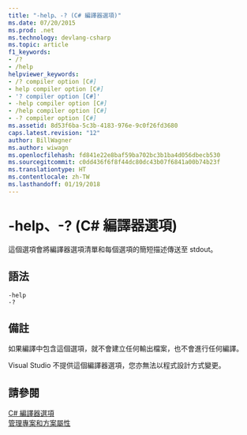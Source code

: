 ```yaml
---
title: "-help、-? (C# 編譯器選項)"
ms.date: 07/20/2015
ms.prod: .net
ms.technology: devlang-csharp
ms.topic: article
f1_keywords:
- /?
- /help
helpviewer_keywords:
- /? compiler option [C#]
- help compiler option [C#]
- '? compiler option [C#]'
- -help compiler option [C#]
- /help compiler option [C#]
- -? compiler option [C#]
ms.assetid: 8d53f6ba-5c3b-4183-976e-9c0f26fd3680
caps.latest.revision: "12"
author: BillWagner
ms.author: wiwagn
ms.openlocfilehash: fd841e22e8baf59ba702bc3b1ba4d056dbecb530
ms.sourcegitcommit: c0dd436f6f8f44dc80dc43b07f6841a00b74b23f
ms.translationtype: HT
ms.contentlocale: zh-TW
ms.lasthandoff: 01/19/2018
---
```

# <a name="-help---c-compiler-options"></a>-help、-? (C# 編譯器選項)
這個選項會將編譯器選項清單和每個選項的簡短描述傳送至 stdout。  
  
## <a name="syntax"></a>語法  
  
```console  
-help  
-?  
```  
  
## <a name="remarks"></a>備註  
 如果編譯中包含這個選項，就不會建立任何輸出檔案，也不會進行任何編譯。  
  
 Visual Studio 不提供這個編譯器選項，您亦無法以程式設計方式變更。  
  
## <a name="see-also"></a>請參閱  
 [C# 編譯器選項](../../../csharp/language-reference/compiler-options/index.md)  
 [管理專案和方案屬性](/visualstudio/ide/managing-project-and-solution-properties)
